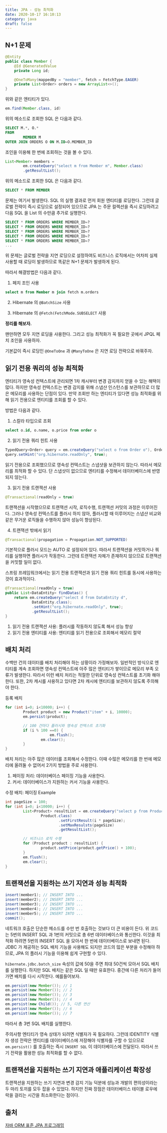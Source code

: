 ```yaml
---
title: JPA - 성능 최적화
date: 2020-10-17 16:10:13
category: java
draft: false
---
```


## N+1 문제

```java
@Entity
public class Member {
	@Id @GeneratedValue
	private Long id;

	@OneToMany(mappedBy = "member", fetch = FetchType.EAGER)
	private List<Order> orders = new ArrayList<>();
}
```

위와 같은 엔티티가 있다.

```java
em.find(Member.class, id)
```

위의 메소드로 조회한 SQL 은 다음과 같다.

```sql
SELECT M.*, O.*
FROM
		MEMBER M
OUTER JOIN ORDERS O ON M.ID=O.MEMBER_ID
```

조인을 이용해 한 번에 조회하는 것을 볼 수 있다.

```java
List<Member> members =
		em.createQuery("select m from Member m", Member.class)
		.getResultList();
```

위의 메소드로 조회한 SQL 은 다음과 같다.

```sql
SELECT * FROM MEMBER
```

문제는 여기서 발생한다. SQL 의 실행 결과로 먼저 회원 엔티티를 로딩한다. 그런데 글로벌 전략이 즉시 로딩으로 설정되어 있으므로 JPA 는 주문 컬렉션을 즉시 로딩하려고 다음 SQL 을 List 의 수만큼 추가로 실행한다.

```sql
SELECT * FROM ORDERS WHERE MEMBER_ID=?
SELECT * FROM ORDERS WHERE MEMBER_ID=?
SELECT * FROM ORDERS WHERE MEMBER_ID=?
SELECT * FROM ORDERS WHERE MEMBER_ID=?
SELECT * FROM ORDERS WHERE MEMBER_ID=?
...
```

위 문제는 글로벌 전략을 지연 로딩으로 설정하여도 비즈니스 로직에서는 어차피 실제 사용할 때 로딩이 발생하므로 똑같은 N+1 문제가 발생하게 된다.

따라서 해결방법은 다음과 같다.

1. 페치 조인 사용

```sql
select m from Member m join fetch m.orders
```

2. Hibernate 의 `@BatchSize` 사용

3. Hibernate 의 `@Fetch(FetchMode.SUBSELECT` 사용

**정리를 해보자.**

왠만하면 모두 지연 로딩을 사용한다. 그리고 성능 최적화가 꼭 필요한 곳에서 JPQL 페치 조인을 사용하자.

기본값이 즉시 로딩인 `@OneToOne` 과 `@ManyToOne` 은 지연 로딩 전략으로 바꿔주자.

## 읽기 전용 쿼리의 성능 최적화

엔티티가 영속성 컨텍스트에 관리되면 1차 캐시부터 변경 감지까지 얻을 수 있는 해택이 많다. 하지만 영속성 컨텍스트는 변경 감지를 위해 스냅샨 인스턴스를 보관하므로 더 많은 메모리를 사용하는 단점이 있다. 만약 조회만 하는 엔티티가 있다면 성능 최적화를 위해 읽기 전용으로 엔티티를 조회를 할 수 있다.

방법은 다음과 같다.

1. 스칼라 타입으로 조회

```sql
select o.id, o.name, o.price from order o
```

2. 읽기 전용 쿼리 힌트 사용

```java
TypedQuery<Order> query = em.createQuery("select o from Order o"), Order.class);
query.setHint("org.hibernate.readOnly", true);
```

읽기 전용으로 조회했으므로 영속성 컨텍스트는 스냅샷을 보관하지 않는다. 따라서 메모리를 최적화 할 수 있다. 단 스냅샷이 없으므로 엔티티를 수정해서 데이터베이스에 반영되지 않는다.

3. 읽기 전용 트랜잭션 사용

```java
@Transactional(readOnly = true)
```

트랜잭션을 시작했으므로 트랜잭션 시작, 로직수행, 트랜잭션 커밋의 과정은 이루어진다. 그러나 영속성 컨텍스트를 플러시 하지 않아, 플러시할 때 이루어지는 스냅샨 비교와 같은 무거운 로직들을 수행하지 않아 성능이 향상된다.

4. 트랜잭션 밖에서 읽기

```java
@Transactional(propagation = Propagation.NOT_SUPPORTED)
```

기본적으로 플러시 모드는 AUTO 로 설정되어 있다. 따라서 트랜잭션을 커밋하거나 쿼리를 실행하면 플러시가 작동한다. 그런데 트랜잭션 자체가 존재하지 않으므로 트랜잭션을 커밋할 일이 없다.

스프링 프레임워크에서는 읽기 전용 트랜잭션과 읽기 전용 쿼리 힌트를 동시에 사용하는 것이 효과적이다.

```java
@Transactional(readOnly = true)
public List<DataEntity> findDatas() {
	return em.createQuery("select d from DataEntity d",
			DataEntity.class);
			.setHint("org.hibernate.readOnly", true);
			.getResultList();
}
```

1. 읽기 전용 트랜잭션 사용: 플러시를 작동하지 않도록 해서 성능 향상
2. 읽기 전용 엔티티를 사용: 엔티티를 읽기 전용으로 조회해서 메모리 절약

## 배치 처리

수백만 건의 데이터를 배치 처리해야 하는 상황이라 가정해보자. 일반적인 방식으로 엔티티를 계속 조회하면 영속성 컨텍스트에 아주 많은 엔티티가 쌓이므로 메모리 부족 오류가 발생한다. 따라서 이런 배치 처리는 적절한 단위로 영속성 컨텍스트를 초기화 해야 한다. 또한, 2차 캐시를 사용하고 있다면 2차 캐시에 엔티티를 보관하지 않도록 주의해야 한다.

등록 배치

```java
for (int i=0; i<10000; i++) {
		Product product = new Product("item" + i, 10000);
		em.persist(product);

		// 100 건마다 플러시와 영속성 컨텍스트 초기화
		if (i % 100 ==0) {
					em.flush();
				em.clear();
		}
}
```

배치 처리는 아주 많은 데이터를 조회해서 수정한다. 이때 수많은 메모리를 한 번에 메모리에 올려둘 수 없어서 2가지 방법을 주로 사용한다.

1. 페이징 처리: 데이터베이스 페이징 기능을 사용한다.
2. 커서: 데이터베이스가 지원하는 커서 기능을 사용한다.

수정 배치: 페이징 Example

```java
int pageSize = 100;
for (int i=0; i<10000; i++) {
		List<Product> resultList = em.createQuery("select p from Product p",
				Product.class)
						.setFirstResult(i * pageSize);
						.setMaxResulsts(pageSize)
						.getResultList();

		// 비즈니스 로직 수행
		for (Product product : resultList) {
				product.setPrice(product.getPrice() + 100);
		}
		em.flush();
		em.clear();
}
```

## 트랜잭션을 지원하는 쓰기 지연과 성능 최적화

```java
insert(member1); // INSERT INTO ...
insert(member2); // INSERT INTO ...
insert(member3); // INSERT INTO ...
insert(member4); // INSERT INTO ...
insert(member5); // INSERT INTO ...
commit();
```

네트워크 호출은 단순한 메소드를 수만 번 호출하는 것보다 더 큰 비용이 든다. 위 코드는 5번의 INSERT SQL 과 1번의 커밋으로 총 6번 데이터베이스와 통신한다. 이것을 최적화 하려면 5번의 INSERT SQL 을 모아서 한 번에 데이터베이스로 보내면 된다. JDBC 가 제공하는 SQL 배치 기능을 사용해도 되지만 코드의 많은 부분을 수정해야 하므로, JPA 의 플러시 기능을 이용해 쉽게 구현할 수 있다.

`hibernate.jdbc.batch_size` 속성의 값에 50을 주면 최대 50건씩 모아서 SQL 배치를 실행한다. 하지만 SQL 배치는 같은 SQL 일 때만 유효한다. 중간에 다른 처리가 들어가면 배치를 다시 시작한다. 예를들어보자.

```java
em.persist(new Member()); // 1
em.persist(new Member()); // 2
em.persist(new Member()); // 3
em.persist(new Member()); // 4
em.persist(new Child()); // 5, 다른 연산
em.persist(new Member()); // 6
em.persist(new Member()); // 7
```

따라서 총 3번 SQL 배치를 실행한다.

주의사항
엔티티가 영속 상태가 되려면 식별자가 꼭 필요하다. 그런데 IDENTITY 식별자 생성 전략은 엔티티를 데이터베이스에 저장해야 식별자를 구할 수 있으므로 `em.persist()` 를 호출하는 즉시 `INSERT SQL` 이 데이터베이스에 전달된다. 따라서 쓰기 전략을 활용한 성능 최적화를 할 수 없다.

## 트랜잭션을 지원하는 쓰기 지연과 애플리케이션 확장성

트랜잭션을 지원하는 쓰기 지연과 변경 감지 기능 덕분에 성능과 개발의 편의성이라는 두 마리 토끼를 모두 잡을 수 있었다. 하지만 진짜 장점은 데이터베이스 테이블 로우에 락을 걸리는 시간을 최소화한다는 점이다.

## 출처

[자바 ORM 표준 JPA 프로그래밍](https://www.aladin.co.kr/shop/wproduct.aspx?itemid=62681446)
